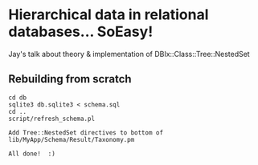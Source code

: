 # Hierarchical data in relational databases... SoEasy!

Jay's talk about theory &amp; implementation of DBIx::Class::Tree::NestedSet

## Rebuilding from scratch

````
cd db
sqlite3 db.sqlite3 < schema.sql
cd ..
script/refresh_schema.pl

Add Tree::NestedSet directives to bottom of lib/MyApp/Schema/Result/Taxonomy.pm

All done!  :)
````

